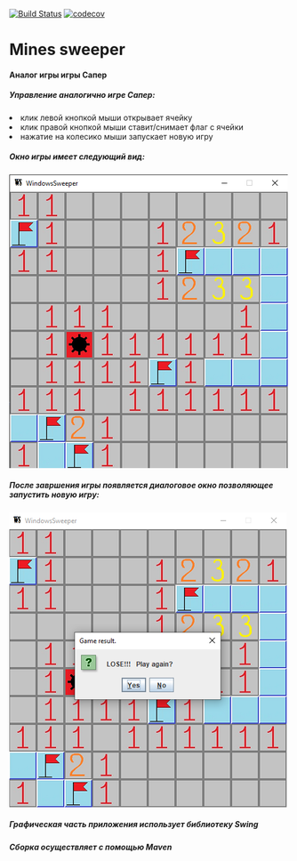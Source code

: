 [![Build Status](https://travis-ci.org/ValentinKalinin1989/minesweeper.svg?branch=master)](https://travis-ci.org/ValentinKalinin1989/minesweeper)
[![codecov](https://codecov.io/gh/ValentinKalinin1989/minesweeper/branch/master/graph/badge.svg)](https://codecov.io/gh/ValentinKalinin1989/minesweeper)


<h1>Mines sweeper</h1>
<h4> Аналог игры игры Cапер</h4>

<h5>Управление аналогично игре Сапер:</h5>
<li>клик левой кнопкой мыши открывает ячейку</li>
<li>клик правой кнопкой мыши ставит/снимает флаг с ячейки</li>
<li>нажатие на колесико мыши запускает новую игру</li>

<h5>Окно игры имеет следующий вид:</h5>
<img src="https://github.com/ValentinKalinin1989/minesweeper/blob/master/images/window.png">

<h5>После завршения игры появляется диалоговое окно позволяющее запустить новую игру:</h5>
<img src="https://github.com/ValentinKalinin1989/minesweeper/blob/master/images/dialog_box.png">

<h5>Графическая часть приложения использует библиотеку Swing<h5>
<h5>Сборка осуществляет с помощью Maven</h5>

